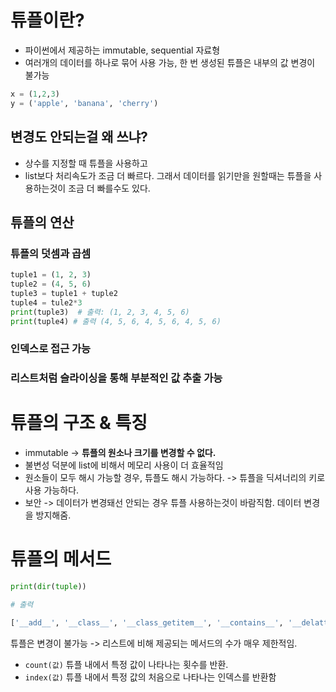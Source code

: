 # 튜플이란?
- 파이썬에서 제공하는 immutable, sequential 자료형
- 여러개의 데이터를 하나로 묶어 사용 가능, 한 번 생성된 튜플은 내부의 값 변경이 불가능
```python
x = (1,2,3)
y = ('apple', 'banana', 'cherry')
```
## 변경도 안되는걸 왜 쓰냐?
- 상수를 지정할 때 튜플을 사용하고
- list보다 처리속도가 조금 더 빠르다. 그래서 데이터를 읽기만을 원할때는 튜플을 사용하는것이 조금 더 빠를수도 있다.
## 튜플의 연산
### 튜플의 덧셈과 곱셈
```python
tuple1 = (1, 2, 3)
tuple2 = (4, 5, 6)
tuple3 = tuple1 + tuple2
tuple4 = tule2*3
print(tuple3)  # 출력: (1, 2, 3, 4, 5, 6)
print(tuple4) # 출력 (4, 5, 6, 4, 5, 6, 4, 5, 6)
```
### 인덱스로 접근 가능
### 리스트처럼 슬라이싱을 통해 부분적인 값 추출 가능
# 튜플의 구조 & 특징
- immutable -> **튜플의 원소나 크기를 변경할 수 없다.**
- 불변성 덕분에 list에 비해서 메모리 사용이 더 효율적임
- 원소들이 모두 해시 가능할 경우, 튜플도 해시 가능하다. -> 튜플을 딕셔너리의 키로 사용 가능하다.
- 보안 -> 데이터가 변경돼선 안되는 경우 튜플 사용하는것이 바람직함. 데이터 변경을 방지해줌.
# 튜플의 메서드
```python
print(dir(tuple))

# 출력

['__add__', '__class__', '__class_getitem__', '__contains__', '__delattr__', '__dir__', '__doc__', '__eq__', '__format__', '__ge__', '__getattribute__', '**__getitem__**', '__getnewargs__', '__gt__', '__hash__', '__init__', '__init_subclass__', '**__iter__**', '__le__', '**__len__**', '__lt__', '__mul__', '__ne__', '__new__', '__reduce__', '__reduce_ex__', '__repr__', '__rmul__', '__setattr__', '__sizeof__', '__str__', '__subclasshook__', 'count', 'index']
```

튜플은 변경이 불가능 -> 리스트에 비해 제공되는 메서드의 수가 매우 제한적임.
- `count(값)` 튜플 내에서 특정 값이 나타나는 횟수를 반환.
- `index(값)` 튜플 내에서 특정 값의 처음으로 나타나는 인덱스를 반환함
